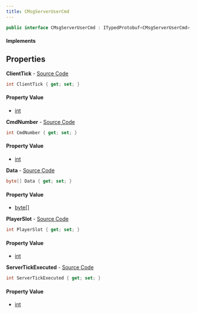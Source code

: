```yaml
---
title: CMsgServerUserCmd
---
```


```csharp
public interface CMsgServerUserCmd : ITypedProtobuf<CMsgServerUserCmd>, INativeHandle
```

#### Implements

## Properties

**ClientTick** - [Source Code](https://github.com/swiftly-solution/swiftlys2/blob/main/managed/src/SwiftlyS2.Generated/Protobufs/Interfaces/CMsgServerUserCmd.cs#L25)

```csharp
int ClientTick { get; set; }
```

#### Property Value

- [int](https://learn.microsoft.com/dotnet/api/system.int32)

**CmdNumber** - [Source Code](https://github.com/swiftly-solution/swiftlys2/blob/main/managed/src/SwiftlyS2.Generated/Protobufs/Interfaces/CMsgServerUserCmd.cs#L16)

```csharp
int CmdNumber { get; set; }
```

#### Property Value

- [int](https://learn.microsoft.com/dotnet/api/system.int32)

**Data** - [Source Code](https://github.com/swiftly-solution/swiftlys2/blob/main/managed/src/SwiftlyS2.Generated/Protobufs/Interfaces/CMsgServerUserCmd.cs#L13)

```csharp
byte[] Data { get; set; }
```

#### Property Value

- [byte](https://learn.microsoft.com/dotnet/api/system.byte)[]

**PlayerSlot** - [Source Code](https://github.com/swiftly-solution/swiftlys2/blob/main/managed/src/SwiftlyS2.Generated/Protobufs/Interfaces/CMsgServerUserCmd.cs#L19)

```csharp
int PlayerSlot { get; set; }
```

#### Property Value

- [int](https://learn.microsoft.com/dotnet/api/system.int32)

**ServerTickExecuted** - [Source Code](https://github.com/swiftly-solution/swiftlys2/blob/main/managed/src/SwiftlyS2.Generated/Protobufs/Interfaces/CMsgServerUserCmd.cs#L22)

```csharp
int ServerTickExecuted { get; set; }
```

#### Property Value

- [int](https://learn.microsoft.com/dotnet/api/system.int32)

